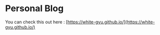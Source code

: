 # Personal Blog

You can check this out here : [https://white-gyu.github.io/](https://white-gyu.github.io/)
